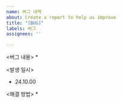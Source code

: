 ```yaml
---
name: 버그 내역
about: Create a report to help us improve
title: "[BUG]"
labels: 버그
assignees: ''

---
```


<버그 내용>
* 

<발생 일시>
* 24.10.00

<해결 방법>
*
